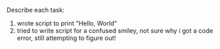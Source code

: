 Describe each task:
1. wrote script to print "Hello, World"
2. tried to write script for a confused smiley, not sure why i got a code error, still attempting to figure out!
